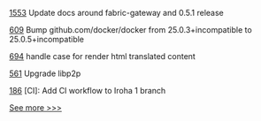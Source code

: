 
[1553](https://github.com/hyperledger/caliper/pull/1553) Update docs around fabric-gateway and 0.5.1 release

[609](https://github.com/hyperledger-labs/fabric-token-sdk/pull/609) Bump github.com/docker/docker from 25.0.3+incompatible to 25.0.5+incompatible

[694](https://github.com/hyperledger-labs/fabric-operations-console/pull/694) handle case for render html translated content

[561](https://github.com/hyperledger-labs/fabric-smart-client/pull/561) Upgrade libp2p

[186](https://github.com/hyperledger/iroha-python/pull/186) [CI]: Add CI workflow to Iroha 1 branch


[See more >>>](https://start-here.hyperledger.org/pull-requests)
